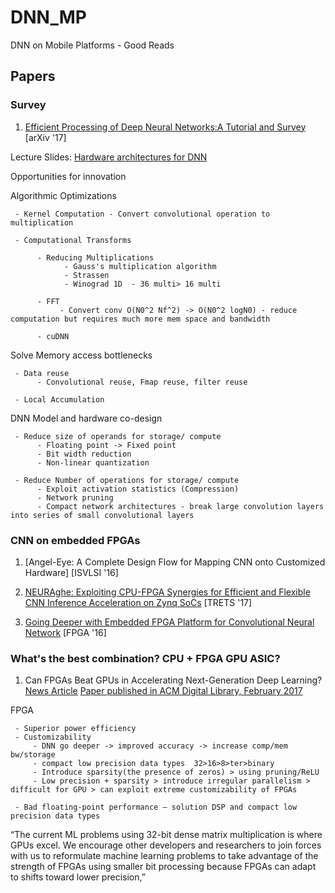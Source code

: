 # DNN_MP
DNN on Mobile Platforms - Good Reads

## Papers

### Survey

1. [Efficient Processing of Deep Neural Networks:A Tutorial and Survey](https://arxiv.org/pdf/1703.09039.pdf) [arXiv '17]

Lecture Slides: [Hardware architectures for DNN](http://www.rle.mit.edu/eems/wp-content/uploads/2017/03/Tutorial-on-DNN-CICS-MTL.pdf)

Opportunities for innovation


Algorithmic Optimizations 

     - Kernel Computation - Convert convolutional operation to multiplication
     
     - Computational Transforms 
     
          - Reducing Multiplications
                - Gauss's multiplication algorithm
                - Strassen
                - Winograd 1D  - 36 multi> 16 multi
                
          - FFT
               - Convert conv O(N0^2 Nf^2) -> O(N0^2 logN0) - reduce computation but requires much more mem space and bandwidth  
               
          - cuDNN
           
Solve Memory access bottlenecks

     - Data reuse
          - Convolutional reuse, Fmap reuse, filter reuse
          
     - Local Accumulation

DNN Model and hardware co-design

     - Reduce size of operands for storage/ compute
          - Floating point -> Fixed point
          - Bit width reduction
          - Non-linear quantization
          
     - Reduce Number of operations for storage/ compute
          - Exploit activation statistics (Compression)
          - Network pruning
          - Compact network architectures - break large convolution layers into series of small convolutional layers
          
### CNN on embedded FPGAs

1. [Angel-Eye: A Complete Design Flow for Mapping CNN onto Customized Hardware] [ISVLSI '16]



2. [NEURAghe: Exploiting CPU-FPGA Synergies for Efficient and Flexible CNN Inference Acceleration on Zynq SoCs](https://arxiv.org/pdf/1712.00994.pdf) [TRETS '17]


3. [Going Deeper with Embedded FPGA Platform for Convolutional Neural Network](http://cadlab.cs.ucla.edu/~jaywang/papers/fpga16-cnn.pdf) [FPGA '16]

### What's the best combination? CPU + FPGA GPU ASIC?

1. Can FPGAs Beat GPUs in Accelerating Next-Generation Deep Learning?[News Article](https://www.nextplatform.com/2017/03/21/can-fpgas-beat-gpus-accelerating-next-generation-deep-learning/) [Paper published in ACM Digital Library, February 2017](http://delivery.acm.org/10.1145/3030000/3021740/p5-nurvitadhi.pdf?ip=137.132.228.29&id=3021740&acc=ACTIVE%20SERVICE&key=FF6731C4D3E3CFFF%2EBB5EB8D2067C1662%2E4D4702B0C3E38B35%2E4D4702B0C3E38B35&__acm__=1523429071_8c3a5ebf30881b77de608f9f9131c1a9)  

FPGA 


     - Superior power efficiency
     - Customizability
         - DNN go deeper -> improved accuracy -> increase comp/mem bw/storage	
         - compact low precision data types  32>16>8>ter>binary
         - Introduce sparsity(the presence of zeros) > using pruning/ReLU
         - Low precision + sparsity > introduce irregular parallelism > difficult for GPU > can exploit extreme customizability of FPGAs

     - Bad floating-point performance – solution DSP and compact low precision data types

  “The current ML problems using 32-bit dense matrix multiplication is where GPUs excel. We encourage other developers and researchers to join forces with us to reformulate machine learning problems to take advantage of the strength of FPGAs using smaller bit processing because FPGAs can adapt to shifts toward lower precision,” 


